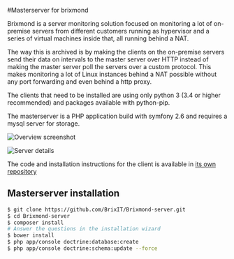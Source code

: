 #Masterserver for brixmond

Brixmond is a server monitoring solution focused on monitoring a lot of on-premise servers from different customers running as hypervisor and a series of virtual machines inside that, all running behind a NAT.

The way this is archived is by making the clients on the on-premise servers send their data on intervals to the master server over HTTP instead of making the master server poll the servers over a custom protocol. This makes monitoring a lot of Linux instances behind a NAT possible without any port forwarding and even behind a http proxy.

The clients that need to be installed are using only python 3 (3.4 or higher recommended) and packages available with python-pip.

The masterserver is a PHP application build with symfony 2.6 and requires a mysql server for storage.

![Overview screenshot](http://brixitcdn.net/github/brixmond/overview.png)

![Server details](http://brixitcdn.net/github/brixmond/charts.png)

The code and installation instructions for the client is available in [its own repository](https://github.com/BrixIT/Brixmond)

## Masterserver installation

```bash
$ git clone https://github.com/BrixIT/Brixmond-server.git
$ cd Brixmond-server
$ composer install
# Answer the questions in the installation wizard
$ bower install
$ php app/console doctrine:database:create
$ php app/console doctrine:schema:update --force
```
